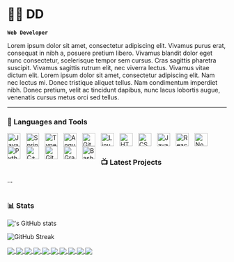 <!-- ### Hi there 👋 -->

# 🏄‍♂️ DD

**`Web Developer`**

Lorem ipsum dolor sit amet, consectetur adipiscing elit. Vivamus purus erat, consequat in nibh a, posuere pretium libero. Vivamus blandit dolor eget nunc consectetur, scelerisque tempor sem cursus. Cras sagittis pharetra suscipit. Vivamus sagittis rutrum elit, nec viverra lectus. Vivamus vitae dictum elit. Lorem ipsum dolor sit amet, consectetur adipiscing elit. Nam nec lectus mi. Donec tristique aliquet tellus. Nam condimentum imperdiet nibh. Donec pretium, velit ac tincidunt dapibus, nunc lacus lobortis augue, venenatis cursus metus orci sed tellus.


---

### 🧰 Languages and Tools

<img align="left" alt="Java" width="30px" style="padding-right:10px;" src="https://cdn.jsdelivr.net/gh/devicons/devicon/icons/java/java-original.svg"/>
<img align="left" alt="Spring" width="30px" style="padding-right:10px;" src="https://cdn.jsdelivr.net/gh/devicons/devicon/icons/spring/spring-original.svg" />
<img align="left" alt="TypeScript" width="30px" style="padding-right:10px;" src="https://cdn.jsdelivr.net/gh/devicons/devicon/icons/typescript/typescript-plain.svg" />
<img align="left" alt="Angular" width="30px" style="padding-right:10px;" src="https://cdn.jsdelivr.net/gh/devicons/devicon/icons/angularjs/angularjs-plain.svg" />
<img align="left" alt="Git" width="30px" style="padding-right:10px;" src="https://cdn.jsdelivr.net/gh/devicons/devicon/icons/git/git-original.svg" />
<img align="left" alt="Linux" width="30px" style="padding-right:10px;" src="https://cdn.jsdelivr.net/gh/devicons/devicon/icons/linux/linux-original.svg" />
<img align="left" alt="HTML" width="30px" style="padding-right:10px;" src="https://cdn.jsdelivr.net/gh/devicons/devicon/icons/html5/html5-plain.svg" />
<img align="left" alt="CSS" width="30px" style="padding-right:10px;" src="https://cdn.jsdelivr.net/gh/devicons/devicon/icons/css3/css3-plain.svg" />
<img align="left" alt="JavaScript" width="30px" style="padding-right:10px;" src="https://cdn.jsdelivr.net/gh/devicons/devicon/icons/javascript/javascript-plain.svg" />
<img align="left" alt="React" width="30px" style="padding-right:10px;" src="https://cdn.jsdelivr.net/gh/devicons/devicon/icons/react/react-original.svg" />
<img align="left" alt="NodeJS" width="30px" style="padding-right:10px;" src="https://cdn.jsdelivr.net/gh/devicons/devicon/icons/nodejs/nodejs-original.svg" />
<img align="left" alt="Python" width="30px" style="padding-right:10px;" src="https://cdn.jsdelivr.net/gh/devicons/devicon/icons/python/python-plain.svg" />
<img align="left" alt="C++" width="30px" style="padding-right:10px;" src="https://cdn.jsdelivr.net/gh/devicons/devicon/icons/cplusplus/cplusplus-line.svg" />
<img align="left" alt="GitHub" width="30px" style="padding-right:10px;" src="https://cdn.jsdelivr.net/gh/devicons/devicon/icons/github/github-original.svg" />
<img align="left" alt="Gradle" width="30px" style="padding-right:10px;" src="https://cdn.jsdelivr.net/gh/devicons/devicon/icons/gradle/gradle-plain.svg" />
<img align="left" alt="Bash" width="30px" style="padding-right:10px;" src="https://cdn.jsdelivr.net/gh/devicons/devicon/icons/bash/bash-original.svg" />
<br />

#

### 📺 Latest Projects

...

#

### 📊 Stats

!['s GitHub stats](https://github-readme-stats.vercel.app/api?username=Dmitriy24S&show_icons=true&theme=gruvbox)

![GitHub Streak](https://streak-stats.demolab.com?user=Dmitriy24S&theme=gruvbox&border_radius=4.5)


<a href="https://github.com/Dmitriy24S2">
  <img align="center" src="https://github-readme-stats.vercel.app/api?username=Dmitriy24S&show_icons=true&theme=midnight-purple" />
</a>
<a href="https://github.com/Dmitriy24S2">
  <img align="center" src="https://streak-stats.demolab.com?user=Dmitriy24S&theme=midnight-purple&border_radius=4.5" />
</a>


<a href="https://github.com/Dmitriy24S2">
  <img align="center" src="https://github-readme-stats.vercel.app/api?username=Dmitriy24S&show_icons=true&theme=aura" />
</a>
<a href="https://github.com/Dmitriy24S2">
  <img align="center" src="https://streak-stats.demolab.com?user=Dmitriy24S&theme=aura&border_radius=4.5" />
</a>

<a href="https://github.com/Dmitriy24S2">
  <img align="center" src="https://github-readme-stats.vercel.app/api?username=Dmitriy24S&show_icons=true&theme=gruvbox" />
</a>
<a href="https://github.com/Dmitriy24S2">
  <img align="center" src="https://streak-stats.demolab.com?user=Dmitriy24S&theme=gruvbox&border_radius=4.5" />
</a>


<a href="https://github.com/Dmitriy24S2">
  <img align="center" src="https://github-readme-stats.vercel.app/api?username=Dmitriy24S&show_icons=true&theme=aura_dark" />
</a>
<a href="https://github.com/Dmitriy24S2">
  <img align="center" src="https://streak-stats.demolab.com?user=Dmitriy24S&theme=aura_dark&border_radius=4.5" />
</a>


<a href="https://github.com/Dmitriy24S2">
  <img align="center" src="https://github-readme-stats.vercel.app/api?username=Dmitriy24S&show_icons=true&theme=jolly" />
</a>
<a href="https://github.com/Dmitriy24S2">
  <img align="center" src="https://streak-stats.demolab.com?user=Dmitriy24S&theme=jolly&border_radius=4.5" />
</a>



#

<!-- <details>
 <summary><h3>👨‍💻  Coding Journey</h3></summary>
   Lorem ipsum dolor sit amet, consectetur adipiscing elit. Vivamus purus erat, consequat in nibh a, posuere pretium libero. Vivamus blandit dolor eget nunc consectetur, scelerisque tempor sem cursus. Cras sagittis pharetra suscipit. Vivamus sagittis rutrum elit, nec viverra lectus. Vivamus vitae dictum elit. Lorem ipsum dolor sit amet, consectetur adipiscing elit. Nam nec lectus mi. Donec tristique aliquet tellus. Nam condimentum imperdiet nibh. Donec pretium, velit ac tincidunt dapibus, nunc lacus lobortis augue, venenatis cursus metus orci sed tellus.


[website]: test
[youtube]: test2 -->


<!--
**Dmitriy24S2/Dmitriy24S2** is a ✨ _special_ ✨ repository because its `README.md` (this file) appears on your GitHub profile.

Here are some ideas to get you started:

- 🔭 I’m currently working on ...
- 🌱 I’m currently learning ...
- 👯 I’m looking to collaborate on ...
- 🤔 I’m looking for help with ...
- 💬 Ask me about ...
- 📫 How to reach me: ...
- 😄 Pronouns: ...
- ⚡ Fun fact: ...
-->
